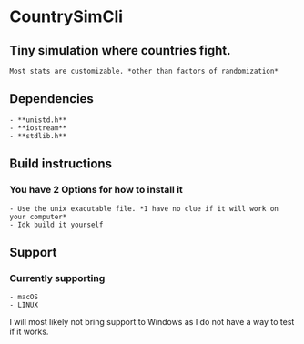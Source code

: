# CountrySimCli
  ## Tiny simulation where countries fight.
    Most stats are customizable. *other than factors of randomization*

  ## Dependencies
    - **unistd.h**
    - **iostream**
    - **stdlib.h**

## Build instructions
  ### You have **2 Options** for how to install it

    - Use the unix exacutable file. *I have no clue if it will work on your computer*
    - Idk build it yourself

  ## Support
  ### Currently supporting
    - macOS
    - LINUX
  I will most likely not bring support to Windows as I do not have a way to test if it works.
